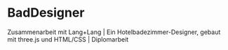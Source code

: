 # BadDesigner
Zusammenarbeit mit Lang+Lang | Ein Hotelbadezimmer-Designer, gebaut mit three.js und HTML/CSS | Diplomarbeit
